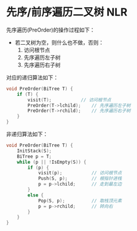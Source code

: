 # 先序/前序遍历二叉树 NLR

先序遍历(PreOrder)的操作过程如下：

- 若二叉树为空，则什么也不做，否则：
  1. 访问根节点
  2. 先序遍历左子树
  3. 先序遍历右子树

对应的递归算法如下：

```c++
void PreOrder(BiTree T) {
    if (T) {
        visit(T);           // 访问根节点
        PreOrder(T->lchild);    // 先序遍历左子树
        PreOrder(T->rchild);    // 先序遍历右子树
    }
}
```

非递归算法如下：

```c++
void PreOrder(BiTree T) {
    InitStack(S);
    BiTree p = T;
    while (p || !IsEmpty(S)) {
        if (p) {
            visit(p);           // 访问根节点
            Push(S, p);         // 根指针进栈
            p = p->lchild;      // 走到最左边
        }
        else {
            Pop(S, p);          // 取栈顶元素
            p = p->rchild;      // 转向右
        }
    }
}
```
